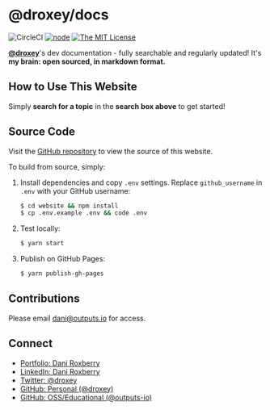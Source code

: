 # @droxey/docs

![CircleCI](https://img.shields.io/circleci/project/droxey/docs/master.svg?style=flat-square) [![node](https://img.shields.io/node/v/package.svg?style=flat-square)]() [![The MIT License](https://img.shields.io/badge/license-MIT-orange.svg?style=flat-square)](http://opensource.org/licenses/MIT)

**[@droxey](https://droxey.com)**'s dev documentation - fully searchable and regularly updated! It's **my brain: open sourced, in markdown format.**

## How to Use This Website

Simply **search for a topic** in the **search box above** to get started!

## Source Code

Visit the [GitHub repository](https://github.com/droxey/wiki) to view the source of this website.

To build from source, simply:

1. Install dependencies and copy `.env` settings. Replace `github_username` in `.env` with your GitHub username:

    ```bash
    $ cd website && npm install
    $ cp .env.example .env && code .env
    ```

1. Test locally:
    ```bash
    $ yarn start
    ```

1. Publish on GitHub Pages:
    ```bash
    $ yarn publish-gh-pages
    ```

## Contributions

Please email [dani@outputs.io](mailto:dani@outputs.io) for access.

## Connect

* [Portfolio: Dani Roxberry](https://droxey.com)
* [LinkedIn: Dani Roxberry](https://www.linkedin.com/in/droxey)
* [Twitter: @droxey](https://twitter.com/droxey)
* [GitHub: Personal (@droxey)](https://github.com/droxey)
* [GitHub: OSS/Educational (@outputs-io)](http://github.com/outputs-io)


